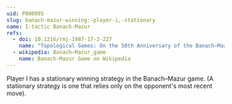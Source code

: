 ```yaml
---
uid: P000095
slug: banach-mazur-winning:-player-i,-stationary
name: I-tactic Banach-Mazur
refs:
  - doi: 10.1216/rmj-1987-17-2-227
    name: "Topological Games: On the 50th Anniversary of the Banach–Mazur Game"
  - wikipedia: Banach–Mazur_game
    name: Banach-Mazur Game on Wikipedia
---
```

Player I has a stationary winning strategy in the Banach–Mazur game. (A stationary strategy is one that relies only on the opponent's most recent move).
